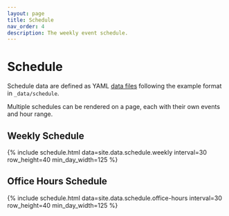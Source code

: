 ```yaml
---
layout: page
title: Schedule
nav_order: 4
description: The weekly event schedule.
---
```


# Schedule

Schedule data are defined as YAML [data files](https://jekyllrb.com/docs/datafiles/) following the example format in `_data/schedule`.

Multiple schedules can be rendered on a page, each with their own events and hour range.

## Weekly Schedule

{% include schedule.html data=site.data.schedule.weekly interval=30 row_height=40 min_day_width=125 %}

## Office Hours Schedule

{% include schedule.html data=site.data.schedule.office-hours interval=30 row_height=40 min_day_width=125 %}
